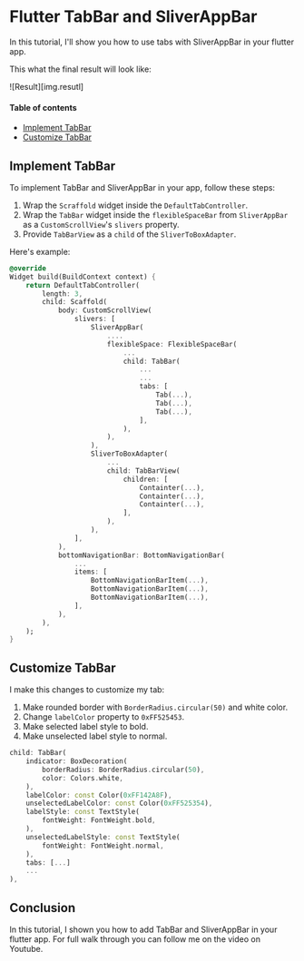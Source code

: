 # Flutter TabBar and SliverAppBar

In this tutorial, I'll show you how to use tabs with SliverAppBar in your flutter app.

This what the final result will look like:

![Result][img.resutl]

#### Table of contents
- [Implement TabBar](#implement_tabbar)
- [Customize TabBar](#customize_tabbar)

## Implement TabBar
To implement TabBar and SliverAppBar in your app, follow these steps:

1. Wrap the `Scraffold` widget inside the `DefaultTabController`.
2. Wrap the `TabBar` widget inside the `flexibleSpaceBar` from `SliverAppBar` as a `CustomScrollView`'s `slivers` property.
3. Provide `TabBarView` as a `child` of the `SliverToBoxAdapter`. 

Here's example:
```dart
@override
Widget build(BuildContext context) {
    return DefaultTabController(
        length: 3,
        child: Scaffold(
            body: CustomScrollView(
                slivers: [
                    SliverAppBar(
                        ....
                        flexibleSpace: FlexibleSpaceBar(
                            ...
                            child: TabBar(
                                ...
                                ...
                                tabs: [
                                    Tab(...),
                                    Tab(...),
                                    Tab(...),
                                ],
                            ),
                        ),
                    ),
                    SliverToBoxAdapter(
                        ...
                        child: TabBarView(
                            children: [
                                Containter(...),
                                Containter(...),
                                Containter(...),
                            ],
                        ),
                    ),
                ],
            ),
            bottomNavigationBar: BottomNavigationBar(
                ...
                items: [
                    BottomNavigationBarItem(...),
                    BottomNavigationBarItem(...),
                    BottomNavigationBarItem(...),
                ],
            ),
        ),        
    );
} 
```
## Customize TabBar
I make this changes to customize my tab:

1. Make rounded border with `BorderRadius.circular(50)` and white color.
2. Change `labelColor` property to `0xFF525453`.
3. Make selected label style to bold.
4. Make unselected label style to normal.

```dart
child: TabBar(
    indicator: BoxDecoration(
        borderRadius: BorderRadius.circular(50),
        color: Colors.white,
    ),
    labelColor: const Color(0xFF142A8F),
    unselectedLabelColor: const Color(0xFF525354),
    labelStyle: const TextStyle(
        fontWeight: FontWeight.bold,
    ),
    unselectedLabelStyle: const TextStyle(
        fontWeight: FontWeight.normal,
    ),
    tabs: [...]
    ...
),
```
## Conclusion
In this tutorial, I shown you how to add TabBar and SliverAppBar in your flutter app.
For full walk through you can follow me on the video on Youtube.

[img.result]: /images/img_01.png
